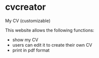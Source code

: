 # cvcreator
My CV (customizable)

This website allows the following functions:
- show my CV
- users can edit it to create their own CV
- print in pdf format
